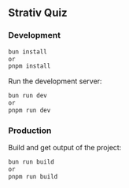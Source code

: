 ## Strativ Quiz

### Development
```bash
bun install
or
pnpm install
```

Run the development server:

```bash
bun run dev
or
pnpm run dev
```

### Production

Build and get output of the project:

```bash
bun run build
or
pnpm run build
```
